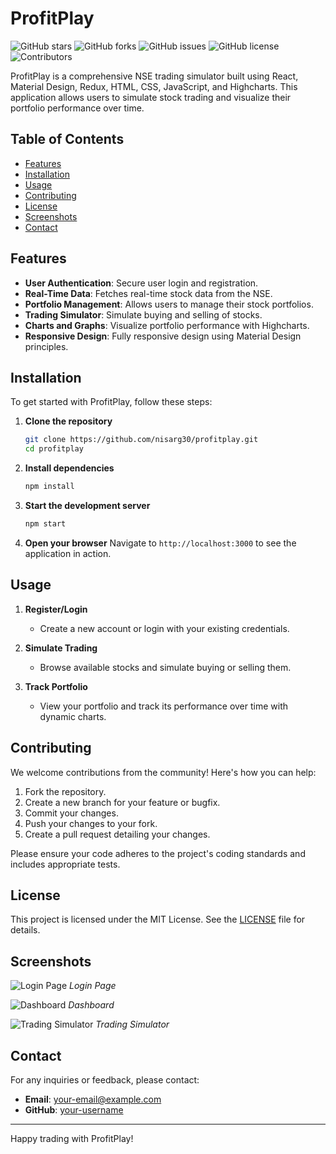# ProfitPlay

![GitHub stars](https://img.shields.io/github/stars/nisarg30/profitplay)
![GitHub forks](https://img.shields.io/github/forks/nisarg30/profitplay)
![GitHub issues](https://img.shields.io/github/issues/nisarg30/profitplay)
![GitHub license](https://img.shields.io/github/license/nisarg30/profitplay)
![Contributors](https://img.shields.io/github/contributors/nisarg30/profitplay)

ProfitPlay is a comprehensive NSE trading simulator built using React, Material Design, Redux, HTML, CSS, JavaScript, and Highcharts. This application allows users to simulate stock trading and visualize their portfolio performance over time.

## Table of Contents

- [Features](#features)
- [Installation](#installation)
- [Usage](#usage)
- [Contributing](#contributing)
- [License](#license)
- [Screenshots](#screenshots)
- [Contact](#contact)

## Features

- **User Authentication**: Secure user login and registration.
- **Real-Time Data**: Fetches real-time stock data from the NSE.
- **Portfolio Management**: Allows users to manage their stock portfolios.
- **Trading Simulator**: Simulate buying and selling of stocks.
- **Charts and Graphs**: Visualize portfolio performance with Highcharts.
- **Responsive Design**: Fully responsive design using Material Design principles.

## Installation

To get started with ProfitPlay, follow these steps:

1. **Clone the repository**
    ```bash
    git clone https://github.com/nisarg30/profitplay.git
    cd profitplay
    ```

2. **Install dependencies**
    ```bash
    npm install
    ```

3. **Start the development server**
    ```bash
    npm start
    ```

4. **Open your browser**
    Navigate to `http://localhost:3000` to see the application in action.

## Usage

1. **Register/Login**
   - Create a new account or login with your existing credentials.

2. **Simulate Trading**
   - Browse available stocks and simulate buying or selling them.
   
3. **Track Portfolio**
   - View your portfolio and track its performance over time with dynamic charts.

## Contributing

We welcome contributions from the community! Here's how you can help:

1. Fork the repository.
2. Create a new branch for your feature or bugfix.
3. Commit your changes.
4. Push your changes to your fork.
5. Create a pull request detailing your changes.

Please ensure your code adheres to the project's coding standards and includes appropriate tests.

## License

This project is licensed under the MIT License. See the [LICENSE](LICENSE) file for details.

## Screenshots

![Login Page](screenshots/login.png)
*Login Page*

![Dashboard](screenshots/dashboard.png)
*Dashboard*

![Trading Simulator](screenshots/trading_simulator.png)
*Trading Simulator*

## Contact

For any inquiries or feedback, please contact:
- **Email**: your-email@example.com
- **GitHub**: [your-username](https://github.com/your-username)

---

Happy trading with ProfitPlay!

